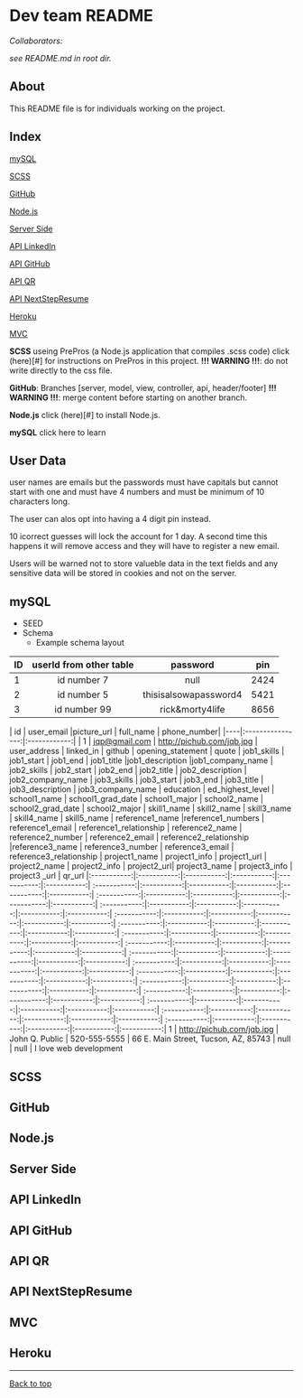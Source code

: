 # Dev team README 
 
*Collaborators:* 
 
*see README.md in root dir.* 
 
## About 
 
This README file is for individuals working on the project. 
## Index 
 
[mySQL](#mySQL) 
 
[SCSS](#SCSS) 
 
[GitHub](#GitHub) 
 
[Node.js](#Node.js) 
 
[Server Side](#Server-Side) 
 
[API LinkedIn](#API-LinkedIn) 
 
[API GitHub](#API-GitHub) 
 
[API QR](#API-QR) 
 
[API NextStepResume](#API-NextStepResume) 
 
[Heroku](#Heroku) 
 
[MVC](#MVC) 
 
**SCSS** useing PrePros (a Node.js application that compiles .scss code)
click (here)[#] for instructions on PrePros in this project.
**!!! WARNING !!!**: do not write directly to the css file.

**GitHub**: Branches [server, model, view, controller, api, header/footer]
**!!! WARNING !!!**: merge content before starting on another branch.

**Node.js** click (here)[#] to install Node.js.

**mySQL** click here to learn 


## User Data

user names are emails but the passwords must have capitals but cannot start with one and must have 4 numbers and must be minimum of 10 characters long.

The user can alos opt into having a 4 digit pin instead. 

10 icorrect guesses will lock the account for 1 day. A second time this happens it will remove access and they will have to register a new email.

Users will be warned not to store valueble data in the text fields and any sensitive data will be stored in cookies and not on the server.


## mySQL
 
* SEED
* Schema
   * Example schema layout

| ID     | userId from other table    | password  | pin |
| ------ |:-------------:| :-----------:| :-----------:|
| 1      | id number  7 | null | 2424 |
| 2      | id number  5     |   thisisalsowapassword4 | 5421 |
| 3      | id number  99     |    rick&morty4life | 8656 |


| id | user_email |picture_url | full_name | phone_number|
|----|:----------------:|:------------:|
| 1  | jqp@gmail.com | http://pichub.com/jqb.jpg |                 user_address | linked_in | github | opening_statement | quote | job1_skills | job1_start | job1_end | job1_title |job1_description |job1_company_name | job2_skills | job2_start | job2_end | job2_title | job2_description | job2_company_name | job3_skills | job3_start | job3_end | job3_title | job3_description | job3_company_name | education | ed_highest_level | school1_name | school1_grad_date | school1_major | school2_name | school2_grad_date | school2_major | skill1_name | skill2_name | skill3_name | skill4_name | skill5_name | reference1_name |reference1_numbers | reference1_email | reference1_relationship | reference2_name | reference2_number | reference2_email | reference2_relationship |reference3_name | reference3_number | reference3_email | reference3_relationship | project1_name | project1_info | project1_url | project2_name | project2_info | project2_url| project3_name | project3_info | project3 _url | qr_url |:-----------:|:-----------:|:-----------:|:-----------:|:-----------:|:-----------:|
:-----------:|:-----------:|:-----------:|:-----------:|:-----------:|:-----------:|
:-----------:|:-----------:|:-----------:|:-----------:|:-----------:|:-----------:|
:-----------:|:-----------:|:-----------:|:-----------:|:-----------:|:-----------:|
:-----------:|:-----------:|:-----------:|:-----------:|:-----------:|:-----------:|
:-----------:|:-----------:|:-----------:|:-----------:|:-----------:|:-----------:|
:-----------:|:-----------:|:-----------:|:-----------:|:-----------:|:-----------:|
:-----------:|:-----------:|:-----------:|:-----------:|:-----------:|:-----------:|
:-----------:|:-----------:|:-----------:|:-----------:|:-----------:|:-----------:|
:-----------:|:-----------:|:-----------:|:-----------:|:-----------:|:-----------:|
:-----------:|:-----------:|:-----------:|:-----------:|:-----------:|:-----------:|
:-----------:|:-----------:|:-----------:|:-----------:|:-----------:|:-----------:|
:-----------:|:-----------:|:-----------:|:-----------:|:-----------:|:-----------:|
:-----------:|:-----------:|:-----------:|:-----------:|:-----------:|:-----------:|
:-----------:|:-----------:|:-----------:|:-----------:|:-----------:|:-----------:|
:-----------:|:-----------:|:-----------:|:-----------:|:-----------:|:-----------:|
1 | http://pichub.com/jqb.jpg | John Q. Public | 520-555-5555 | 66 E. Main Street, Tucson, AZ, 85743 | null | null | I love web development


## SCSS

## GitHub

## Node.js

## Server Side

## API LinkedIn

## API GitHub

## API QR

## API NextStepResume

## MVC

## Heroku


---


[Back to top](#)